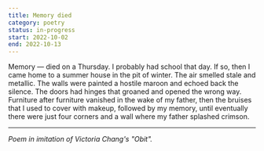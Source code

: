 ```yaml
---
title: Memory died
category: poetry
status: in-progress
start: 2022-10-02
end: 2022-10-13
---
```


Memory — died on a Thursday. I probably had school that day. If so, then I came home to a summer house in the pit of winter. The air smelled stale and metallic. The walls were painted a hostile maroon and echoed back the silence. The doors had hinges that groaned and opened the wrong way. Furniture after furniture vanished in the wake of my father, then the bruises that I used to cover with makeup, followed by my memory, until eventually there were just four corners and a wall where my father splashed crimson.

---
_Poem in imitation of Victoria Chang's "Obit"._